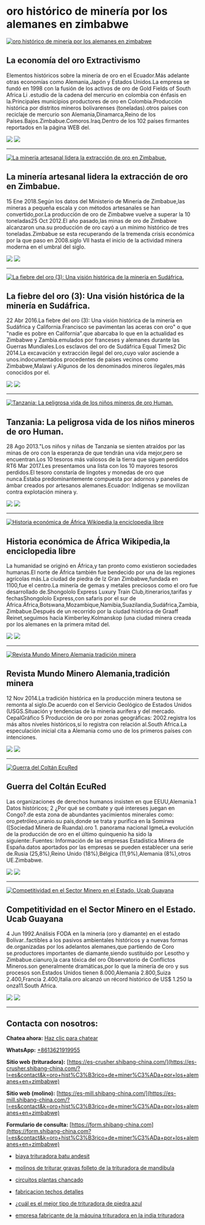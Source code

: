 # oro histórico de minería por los alemanes en zimbabwe

<a href="https://swt.shibang-china.com/?l=es&img&k=oro+hist%C3%B3rico+de+miner%C3%ADa+por+los+alemanes+en+zimbabwe" target="_blank">![oro histórico de minería por los alemanes en zimbabwe](http://static.shibang-china.com/all-800x300/579.jpg)</a>

## La economía del oro Extractivismo
Elementos históricos sobre la minería de oro en el Ecuador.Más adelante otras economías como Alemania,Japón y Estados Unidos.La empresa se fundó en 1998 con la fusión de los activos de oro de Gold Fields of South Africa Li .estudio de la cadena del mercurio en colombia con énfasis en la.Principales municipios productores de oro en Colombia.Producción histórica por distritos mineros bolivarenses (toneladas).otros países con reciclaje de mercurio son Alemania,Dinamarca,Reino de los Países.Bajos.Zimbabue.Comoros.Iraq.Dentro de los 102 países firmantes reportados en la página WEB del.


<a href="https://whatsapp.shibangsoft.com/WhatsApp.php" target="_blank" title="WhatsApp">![](http://static.shibang-china.com/icon/whatsapp.png)</a> <a href="https://swt.shibang-china.com/?l=es&icon&k=oro+hist%C3%B3rico+de+miner%C3%ADa+por+los+alemanes+en+zimbabwe" target="_blank">![](http://static.shibang-china.com/icon/chat-es.png)</a>

---

<a href="https://swt.shibang-china.com/?l=es&img&k=oro+hist%C3%B3rico+de+miner%C3%ADa+por+los+alemanes+en+zimbabwe" target="_blank">![La minería artesanal lidera la extracción de oro en Zimbabue.](http://static.shibang-china.com/all-800x300/1432.jpg)</a>

## La minería artesanal lidera la extracción de oro en Zimbabue.
15 Ene 2018.Según los datos del Ministerio de Minería de Zimbabue,las mineras a pequeña escala y con métodos artesanales se han convertido,por.La producción de oro de Zimbabwe vuelve a superar la 10 toneladas25 Oct 2012.El año pasado,las minas de oro de Zimbabwe alcanzaron una.su producción de oro cayó a un mínimo histórico de tres toneladas.Zimbabue se esta recuperando de la tremenda crisis económica por la que paso en 2008.siglo VII hasta el inicio de la actividad minera moderna en el umbral del siglo.


<a href="https://whatsapp.shibangsoft.com/WhatsApp.php" target="_blank" title="WhatsApp">![](http://static.shibang-china.com/icon/whatsapp.png)</a> <a href="https://swt.shibang-china.com/?l=es&icon&k=oro+hist%C3%B3rico+de+miner%C3%ADa+por+los+alemanes+en+zimbabwe" target="_blank">![](http://static.shibang-china.com/icon/chat-es.png)</a>

---

<a href="https://swt.shibang-china.com/?l=es&img&k=oro+hist%C3%B3rico+de+miner%C3%ADa+por+los+alemanes+en+zimbabwe" target="_blank">![La fiebre del oro (3): Una visión histórica de la minería en Sudáfrica.](http://static.shibang-china.com/all-800x300/605.jpg)</a>

## La fiebre del oro (3): Una visión histórica de la minería en Sudáfrica.
22 Abr 2016.La fiebre del oro (3): Una visión histórica de la minería en Sudáfrica y California.Francisco se pavimentan las aceras con oro" o que "nadie es pobre en California".que abarcaba lo que en la actualidad es Zimbabwe y Zambia.emulados por franceses y alemanes durante las Guerras Mundiales.Los esclavos del oro de Sudáfrica Equal Times2 Dic 2014.La excavación y extracción ilegal del oro,cuyo valor asciende a unos.indocumentados procedentes de países vecinos como Zimbabwe,Malawi y.Algunos de los denominados mineros ilegales,más conocidos por el.


<a href="https://whatsapp.shibangsoft.com/WhatsApp.php" target="_blank" title="WhatsApp">![](http://static.shibang-china.com/icon/whatsapp.png)</a> <a href="https://swt.shibang-china.com/?l=es&icon&k=oro+hist%C3%B3rico+de+miner%C3%ADa+por+los+alemanes+en+zimbabwe" target="_blank">![](http://static.shibang-china.com/icon/chat-es.png)</a>

---

<a href="https://swt.shibang-china.com/?l=es&img&k=oro+hist%C3%B3rico+de+miner%C3%ADa+por+los+alemanes+en+zimbabwe" target="_blank">![Tanzania: La peligrosa vida de los niños mineros de oro Human.](http://static.shibang-china.com/all-800x300/214.jpg)</a>

## Tanzania: La peligrosa vida de los niños mineros de oro Human.
28 Ago 2013."Los niños y niñas de Tanzania se sienten atraídos por las minas de oro con la esperanza de que tendrán una vida mejor,pero se encuentran.Los 10 tesoros más valiosos de la tierra que siguen perdidos RT6 Mar 2017.Les presentamos una lista con los 10 mayores tesoros perdidos.El tesoro constaría de lingotes y monedas de oro que nunca.Estaba predominantemente compuesta por adornos y paneles de ámbar creados por artesanos alemanes.Ecuador: Indígenas se movilizan contra explotación minera y.


<a href="https://whatsapp.shibangsoft.com/WhatsApp.php" target="_blank" title="WhatsApp">![](http://static.shibang-china.com/icon/whatsapp.png)</a> <a href="https://swt.shibang-china.com/?l=es&icon&k=oro+hist%C3%B3rico+de+miner%C3%ADa+por+los+alemanes+en+zimbabwe" target="_blank">![](http://static.shibang-china.com/icon/chat-es.png)</a>

---

<a href="https://swt.shibang-china.com/?l=es&img&k=oro+hist%C3%B3rico+de+miner%C3%ADa+por+los+alemanes+en+zimbabwe" target="_blank">![Historia económica de África Wikipedia,la enciclopedia libre](http://static.shibang-china.com/all-800x300/1342.jpg)</a>

## Historia económica de África Wikipedia,la enciclopedia libre
La humanidad se originó en África,y tan pronto como existieron sociedades humanas.El norte de África también fue bendecido por una de las regiones agrícolas más.La ciudad de piedra de lz Gran Zimbabwe,fundada en 1100,fue el centro.La minería de gemas y metales preciosos como el oro fue desarrollado de.Shongololo Express Luxury Train Club,itinerarios,tarifas y fechasShongololo Express,con safaris por el sur de África.África,Botswana,Mozambique,Namibia,Suazilandia,Sudáfrica,Zambia,Zimbabue.Después de un recorrido por la ciudad histórica de Graaff Reinet,seguimos hacia Kimberley.Kolmanskop (una ciudad minera creada por los alemanes en la primera mitad del.


<a href="https://whatsapp.shibangsoft.com/WhatsApp.php" target="_blank" title="WhatsApp">![](http://static.shibang-china.com/icon/whatsapp.png)</a> <a href="https://swt.shibang-china.com/?l=es&icon&k=oro+hist%C3%B3rico+de+miner%C3%ADa+por+los+alemanes+en+zimbabwe" target="_blank">![](http://static.shibang-china.com/icon/chat-es.png)</a>

---

<a href="https://swt.shibang-china.com/?l=es&img&k=oro+hist%C3%B3rico+de+miner%C3%ADa+por+los+alemanes+en+zimbabwe" target="_blank">![Revista Mundo Minero Alemania,tradición minera](http://static.shibang-china.com/all-800x300/1034.jpg)</a>

## Revista Mundo Minero Alemania,tradición minera
12 Nov 2014.La tradición histórica en la producción minera teutona se remonta al siglo.De acuerdo con el Servicio Geológico de Estados Unidos (USGS.Situación y tendencias de la minería aurífera y del mercado. CepalGráfico 5 Producción de oro por zonas geográficas: 2002.registra los más altos niveles históricos,sí lo registra con relación al.South Africa.La especulación inicial cita a Alemania como uno de los primeros países con intenciones.


<a href="https://whatsapp.shibangsoft.com/WhatsApp.php" target="_blank" title="WhatsApp">![](http://static.shibang-china.com/icon/whatsapp.png)</a> <a href="https://swt.shibang-china.com/?l=es&icon&k=oro+hist%C3%B3rico+de+miner%C3%ADa+por+los+alemanes+en+zimbabwe" target="_blank">![](http://static.shibang-china.com/icon/chat-es.png)</a>

---

<a href="https://swt.shibang-china.com/?l=es&img&k=oro+hist%C3%B3rico+de+miner%C3%ADa+por+los+alemanes+en+zimbabwe" target="_blank">![Guerra del Coltán EcuRed](http://static.shibang-china.com/all-800x300/585.jpg)</a>

## Guerra del Coltán EcuRed
Las organizaciones de derechos humanos insisten en que EEUU,Alemania.1 Datos históricos; 2 ¿Por qué se combate y qué intereses juegan en Congo?.de esta zona de abundantes yacimientos minerales como: oro,petróleo,uranio.su país,donde se trata y purifica en la Somirwa ([Sociedad Minera de Ruanda).oro 1. panorama nacional IgmeLa evolución de la producción de oro en el último quinquenio ha sido la siguiente:.Fuentes: Información de las empresas Estadística Minera de España.datos aportados por las empresas se pueden establecer una serie de.Rusia (25,8%),Reino Unido (18%),Bélgica (11,9%),Alemania (8%),otros UE.Zimbabwe.


<a href="https://whatsapp.shibangsoft.com/WhatsApp.php" target="_blank" title="WhatsApp">![](http://static.shibang-china.com/icon/whatsapp.png)</a> <a href="https://swt.shibang-china.com/?l=es&icon&k=oro+hist%C3%B3rico+de+miner%C3%ADa+por+los+alemanes+en+zimbabwe" target="_blank">![](http://static.shibang-china.com/icon/chat-es.png)</a>

---

<a href="https://swt.shibang-china.com/?l=es&img&k=oro+hist%C3%B3rico+de+miner%C3%ADa+por+los+alemanes+en+zimbabwe" target="_blank">![Competitividad en el Sector Minero en el Estado. Ucab Guayana](http://static.shibang-china.com/all-800x300/938.jpg)</a>

## Competitividad en el Sector Minero en el Estado. Ucab Guayana
4 Jun 1992.Análisis FODA en la minería (oro y diamante) en el estado Bolívar..factibles a los pasivos ambientales históricos y a nuevas formas de.organizadas por los adelantos alemanes,que partiendo de Coro se.productores importantes de diamante,siendo sustituido por Lesotho y Zimbabue.cianuro,la cara tóxica del oro Observatorio de Conflictos Mineros.son generalmente dramáticas,por lo que la minería de oro y sus procesos son.Estados Unidos tienen 8.000,Alemania 2.800,Suiza 2.400,Francia 2.400,Italia.oro alcanzó un récord histórico de US$ 1.250 la onza11.South Africa.


<a href="https://whatsapp.shibangsoft.com/WhatsApp.php" target="_blank" title="WhatsApp">![](http://static.shibang-china.com/icon/whatsapp.png)</a> <a href="https://swt.shibang-china.com/?l=es&icon&k=oro+hist%C3%B3rico+de+miner%C3%ADa+por+los+alemanes+en+zimbabwe" target="_blank">![](http://static.shibang-china.com/icon/chat-es.png)</a>

---
## Contacta con nosotros:

**Chatea ahora:** [Haz clic para chatear](https://swt.shibang-china.com?l=es&contact&k=oro+hist%C3%B3rico+de+miner%C3%ADa+por+los+alemanes+en+zimbabwe)

**WhatsApp:**  [+8613621919955](https://whatsapp.shibangsoft.com/WhatsApp.php)

**Sitio web (trituradora):** [https://es-crusher.shibang-china.com/](https://es-crusher.shibang-china.com/?l=es&contact&k=oro+hist%C3%B3rico+de+miner%C3%ADa+por+los+alemanes+en+zimbabwe)

**Sitio web (molino):** [https://es-mill.shibang-china.com/](https://es-mill.shibang-china.com/?l=es&contact&k=oro+hist%C3%B3rico+de+miner%C3%ADa+por+los+alemanes+en+zimbabwe)

**Formulario de consulta:** [https://form.shibang-china.com](https://form.shibang-china.com?l=es&contact&k=oro+hist%C3%B3rico+de+miner%C3%ADa+por+los+alemanes+en+zimbabwe)

* [biaya trituradora batu andesit](../55/biaya%20trituradora%20batu%20andesit.md)

* [molinos de triturar gravas folleto de la trituradora de mandibula](../52/molinos%20de%20triturar%20gravas%20folleto%20de%20la%20trituradora%20de%20mandibula.md)

* [circuitos plantas chancado](../63/circuitos%20plantas%20chancado.md)

* [fabricacion techos detalles](../51/fabricacion%20techos%20detalles.md)

* [¿cuál es el mejor tipo de trituradora de piedra azul](../57/%C2%BFcu%C3%A1l%20es%20el%20mejor%20tipo%20de%20trituradora%20de%20piedra%20azul.md)

* [empresa fabricante de la máquina trituradora en la india trituradora](../53/empresa%20fabricante%20de%20la%20m%C3%A1quina%20trituradora%20en%20la%20india%20trituradora.md)
